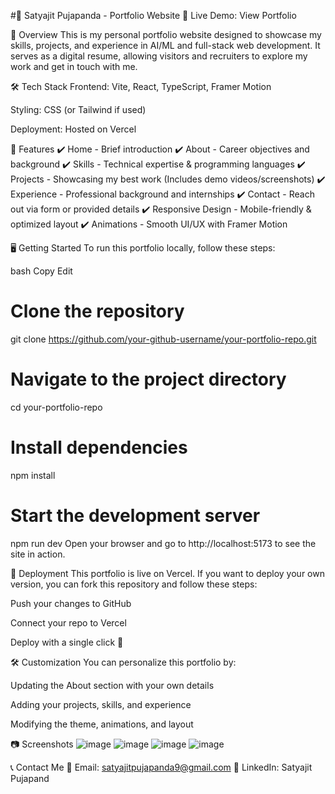 #🌟 Satyajit Pujapanda - Portfolio Website
🚀 Live Demo: View Portfolio

📌 Overview
This is my personal portfolio website designed to showcase my skills, projects, and experience in AI/ML and full-stack web development. It serves as a digital resume, allowing visitors and recruiters to explore my work and get in touch with me.

🛠️ Tech Stack
Frontend: Vite, React, TypeScript, Framer Motion

Styling: CSS (or Tailwind if used)

Deployment: Hosted on Vercel

🎨 Features
✔️ Home - Brief introduction
✔️ About - Career objectives and background
✔️ Skills - Technical expertise & programming languages
✔️ Projects - Showcasing my best work (Includes demo videos/screenshots)
✔️ Experience - Professional background and internships
✔️ Contact - Reach out via form or provided details
✔️ Responsive Design - Mobile-friendly & optimized layout
✔️ Animations - Smooth UI/UX with Framer Motion

🖥️ Getting Started
To run this portfolio locally, follow these steps:

bash
Copy
Edit
# Clone the repository
git clone https://github.com/your-github-username/your-portfolio-repo.git

# Navigate to the project directory
cd your-portfolio-repo

# Install dependencies
npm install

# Start the development server
npm run dev
Open your browser and go to http://localhost:5173 to see the site in action.

🚀 Deployment
This portfolio is live on Vercel. If you want to deploy your own version, you can fork this repository and follow these steps:

Push your changes to GitHub

Connect your repo to Vercel

Deploy with a single click 🚀

🛠️ Customization
You can personalize this portfolio by:

Updating the About section with your own details

Adding your projects, skills, and experience

Modifying the theme, animations, and layout

📷 Screenshots
![image](https://github.com/user-attachments/assets/9a02e9fa-bb10-4a2e-839c-3a0e9494e89d)
![image](https://github.com/user-attachments/assets/5b194864-db39-491c-bc03-0cf668a1edb3)
![image](https://github.com/user-attachments/assets/e92f3aad-aebd-469e-9562-452741c99a17)
![image](https://github.com/user-attachments/assets/1bd8e46e-89f2-4d87-b6ec-ae7eeefc62e9)




📞 Contact Me
📧 Email: satyajitpujapanda9@gmail.com
💼 LinkedIn: Satyajit Pujapand
